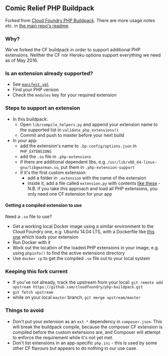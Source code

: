 ## Comic Relief PHP Buildpack

Forked from [Cloud Foundry PHP Buildpack](https://github.com/cloudfoundry/php-buildpack). There are more usage notes etc. in [the main repo's readme](https://github.com/cloudfoundry/php-buildpack/blob/master/README.md).

### Why?

We've forked the CF buildpack in order to support additional PHP extensions. Neither the CF nor Heroku options support everything we need as of May 2016.

### Is an extension already supported?

* See [`manifest.yml`](manifest.yml)
* Find your PHP version
* Check the `modules` key for your required extension

### Steps to support an extension

* In this buildpack:
    * Open `lib/compile_helpers.py` and append your extension name to the supported list in `validate_php_extensions()`
    * Commit and push to master before your next build
* In your app:
    * add the extension's name to `.bp-config/options.json` in `PHP_EXTENSIONS`
    * add the `.so` file in `.php-extensions`
    * if there are additional dependent libs, e.g. `/usr/lib/x86_64-linux-gnu/libgearman.so`, put them in `.php-extension-support`
    * if it's the first custom extension:
        * add a folder in `.extension` with the name of the extension
        * inside it, add a file called `extension.py` with contents [like these](https://github.com/comicrelief/frost-service-layer/blob/feat/FR-0000-docker-config/.extensions/solr/extension.py) - N.B. if you take this approach and load all PHP extensions, you only need one CF extension for your app

#### Getting a compiled extension to use

Need a `.so` file to use?

* Get a working local Docker image using a similar environment to the Cloud Foundry one, e.g. Ubuntu 14.04 LTS, with a Dockerfile like [this one](https://github.com/comicrelief/frost-docker/blob/master/Dockerfile) which loads your extension
* Run Docker with it
* Work out the location of the loaded PHP extensions in your image, e.g. using `phpinfo()` to find the active extensions directory
* Use `docker cp` to get the compiled `.so` file out to your local system

### Keeping this fork current

* If you've not already, track the upstream from your local: `git remote add upstream https://github.com/cloudfoundry/php-buildpack.git`
* `git fetch upstream`
* while on your local `master` branch, `git merge upstream/master`

### Things to avoid

* Don't put your extension as an `ext-*` dependency in `composer.json`. This will break the buildpack compile, because the composer CF extension is compiled before the custom extensions are, and Composer will attempt to enforce the requirement while it's not yet met.
* Don't list extensions in an app-specific `php.ini` - this is used by some other CF flavours but appears to do nothing in our use case.
